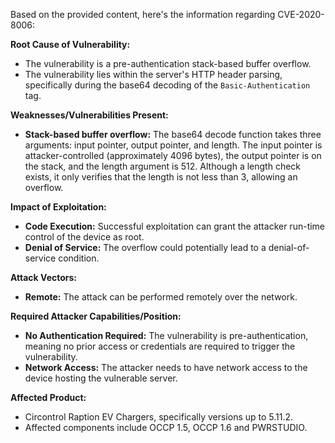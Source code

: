Based on the provided content, here's the information regarding CVE-2020-8006:

**Root Cause of Vulnerability:**
- The vulnerability is a pre-authentication stack-based buffer overflow.
- The vulnerability lies within the server's HTTP header parsing, specifically during the base64 decoding of the `Basic-Authentication` tag.

**Weaknesses/Vulnerabilities Present:**
- **Stack-based buffer overflow:** The base64 decode function takes three arguments: input pointer, output pointer, and length. The input pointer is attacker-controlled (approximately 4096 bytes), the output pointer is on the stack, and the length argument is 512. Although a length check exists, it only verifies that the length is not less than 3, allowing an overflow.

**Impact of Exploitation:**
- **Code Execution:** Successful exploitation can grant the attacker run-time control of the device as root.
- **Denial of Service:** The overflow could potentially lead to a denial-of-service condition.

**Attack Vectors:**
- **Remote:** The attack can be performed remotely over the network.

**Required Attacker Capabilities/Position:**
- **No Authentication Required:** The vulnerability is pre-authentication, meaning no prior access or credentials are required to trigger the vulnerability.
- **Network Access:** The attacker needs to have network access to the device hosting the vulnerable server.

**Affected Product:**
- Circontrol Raption EV Chargers, specifically versions up to 5.11.2.
- Affected components include OCCP 1.5, OCCP 1.6 and PWRSTUDIO.